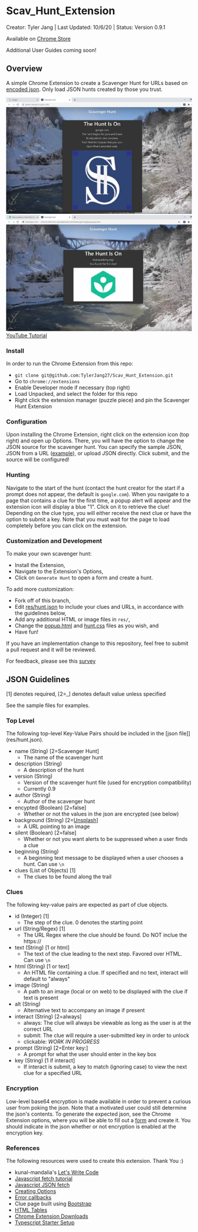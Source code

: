 # Scav_Hunt_Extension

Creator: Tyler Jang |
Last Updated: 10/6/20 |
Status: Version 0.9.1

Available on [Chrome Store](https://chrome.google.com/webstore/detail/scavenger-hunt/opcgbolmjikeaokbmldpfhemaamnfggf?hl=en-US)

Additional User Guides coming soon!

## Overview

A simple Chrome Extension to create a Scavenger Hunt for URLs based on [encoded json](res/hunt.json). Only load JSON hunts created by those you trust. 

![image](graphics/clue_1.jpg)
![image](graphics/clue_2.jpg)
[YouTube Tutorial](https://www.youtube.com/watch?v=yBkaL08VXWs)

### Install

In order to run the Chrome Extension from this repo:
 - `git clone git@github.com:TylerJang27/Scav_Hunt_Extension.git`
 - Go to `chrome://extensions`
 - Enable Developer mode if necessary (top right)
 - Load Unpacked, and select the folder for this repo
 - Right click the extension manager (puzzle piece) and pin the Scavenger Hunt Extension

### Configuration

Upon installing the Chrome Extension, right click on the extension icon (top right) and open up Options. There, you will have the option to change the JSON source for the scavenger hunt. You can specify the sample JSON, JSON from a URL ([example](https://raw.githubusercontent.com/TylerJang27/Scav_Hunt_Extension/master/res/hunt.json)), or upload JSON directly. Click submit, and the source will be configured!

### Hunting

Navigate to the start of the hunt (contact the hunt creator for the start if a prompt does not appear, the default is `google.com`). When you navigate to a page that contains a clue for the first time, a popup alert will appear and the extension icon will display a blue "1". Click on it to retrieve the clue! Depending on the clue type, you will either receive the next clue or have the option to submit a key. Note that you must wait for the page to load completely before you can click on the extension.

### Customization and Development

To make your own scavenger hunt:
 - Install the Extension,
 - Navigate to the Extension's Options,
 - Click on `Generate Hunt` to open a form and create a hunt.

 To add more customization:
 - Fork off of this branch,
 - Edit [res/hunt.json](res/hunt.json) to include your clues and URLs, in accordance with the guidelines below,
 - Add any additional HTML or image files in `res/`,
 - Change the [popup.html](popup.html) and [hunt.css](hunt.css) files as you wish, and
 - Have fun!

 If you have an implementation change to this repository, feel free to submit a pull request and it will be reviewed.

 For feedback, please see this [survey](https://forms.gle/3ZhvtKasc3WZZF9V7)

## JSON Guidelines
[1] denotes required, [2=_] denotes default value unless specified

See the sample files for examples.

### Top Level

The following top-level Key-Value Pairs should be included in the [json file]](res/hunt.json).
 - name (String) [2=Scavenger Hunt]
    - The name of the scavenger hunt
 - description (String)
    - A description of the hunt
 - version (String)
    - Version of the scavenger hunt file (used for encryption compatibility)
    - Currently 0.9
 - author (String)
    - Author of the scavenger hunt
 - encypted (Boolean) [2=false]
    - Whether or not the values in the json are encrypted (see below)
- background (String) [2=[Unsplash](https://unsplash.com/photos/J_xAScfz3EE)]
   - A URL pointing to an image
- silent (Boolean) [2=false]
   - Whether or not you want alerts to be suppressed when a user finds a clue
- beginning (String)
   - A beginning text message to be displayed when a user chooses a hunt. Can use `\n`
 - clues (List of Objects) [1]
    - The clues to be found along the trail

### Clues

The following key-value pairs are expected as part of clue objects.
 - id (Integer) [1]
    - The step of the clue. 0 denotes the starting point
 - url (String/Regex) [1]
    - The URL Regex where the clue should be found. Do NOT inclue the https://
 - text (String) [1 or html]
    - The text of the clue leading to the next step. Favored over HTML. Can use `\n`
 - html (String) [1 or text]
    - An HTML file containing a clue. If specified and no text, interact will default to "always"
 - image (String)
    - A path to an image (local or on web) to be displayed with the clue if text is present
 - alt (String)
    - Alternative text to accompany an image if present
 - interact (String) [2=always]
    - always: The clue will always be viewable as long as the user is at the correct URL
    - submit: The clue will require a user-submitted key in order to unlock
    - clickable: *WORK IN PROGRESS*
 - prompt (String) [2=Enter key:]
    - A prompt for what the user should enter in the key box
 - key (String) [1 if interact]
    - If interact is submit, a key to match (ignoring case) to view the next clue for a specified URL

### Encryption

Low-level base64 encryption is made available in order to prevent a curious user from poking the json. Note that a motivated user could still determine the json's contents. To generate the expected json, see the Chrome Extension options, where you will be able to fill out a [form](encode.html) and create it. You should indicate in the json whether or not encryption is enabled at the encryption key.

### References

The following resources were used to create this extension. Thank You :)
 - kunal-mandalia's [Let's Write Code](https://github.com/shama/letswritecode/tree/master/how-to-make-chrome-extensions)
 - [Javascript fetch tutorial](https://www.javascripttutorial.net/javascript-fetch-api/#:~:text=The%20fetch()%20method%20returns,%2F%2F%20handle%20the%20error%20%7D)
 - [Javascript JSON fetch](https://daveceddia.com/unexpected-token-in-json-at-position-0/)
 - [Creating Options](https://developer.chrome.com/extensions/options)
 - [Error callbacks](https://stackoverflow.com/questions/51600832/how-to-make-chrome-downloads-api-wait-until-a-download-has-ended)
 - Clue page built using [Bootstrap](https://getbootstrap.com/)
 - [HTML Tables](https://www.w3schools.com/jsref/met_tablerow_insertcell.asp#:~:text=Insert%20new%20row(s)%20at,cells%20in%20the%20new%20row.)
 - [Chrome Extension Downloads](https://stackoverflow.com/questions/4845215/making-a-chrome-extension-download-a-file/24162238)
 - [Typescript Starter Setup](https://github.com/chibat/chrome-extension-typescript-starter/tree/master)